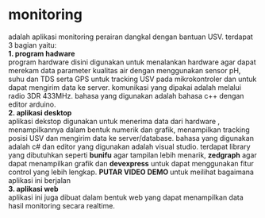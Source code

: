 # monitoring
adalah aplikasi monitoring perairan dangkal dengan bantuan USV. terdapat 3 bagian yaitu: <br>
<strong>1. program hadware <br></strong>
   program hardware disini digunakan untuk menalankan hardware agar dapat merekam data parameter kualitas air dengan menggunakan sensor pH, suhu dan TDS serta GPS untuk tracking USV pada mikrokontroler dan untuk dapat mengirim data ke server. komunikasi yang dipakai adalah melalui radio 3DR 433MHz. bahasa yang digunakan adalah bahasa c++ dengan editor arduino. <br>
<strong>2. aplikasi desktop<br></strong>
   aplikasi dekstop digunakan untuk menerima data dari hardware , menampilkannya dalam bentuk numerik dan grafik, menampilkan tracking posisi USV dan mengirim data ke server/database. bahasa yang digunakan adalah c# dan editor yang digunakan adalah visual studio. terdapat library yang dibutuhkan seperti <strong>bunifu</strong> agar tampilan lebih menarik, <strong>zedgraph</strong> agar dapat menampilkan grafik dan <strong>devexpress</strong> untuk dapat menggunakan fitur control yang lebih lengkap. <strong>PUTAR VIDEO DEMO </strong> untuk meilihat bagaimana aplikasi ini berjalan </br>
<strong>3. aplikasi web<br></strong>
  aplikasi ini juga dibuat dalam bentuk web yang dapat menampilkan data hasil monitoring secara realtime. 
